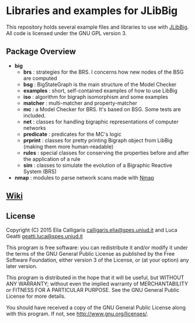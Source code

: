 # Libraries and examples for JLibBig

This repository holds several example files and libraries to use with [JLibBig](http://mads.dimi.uniud.it/wordpress/downloads/libbig/).
All code is licensed under the GNU GPL version 3.

## Package Overview

- **big**
	- **brs** : strategies for the BRS. I concerns how new nodes of the BSG are computed
	- **bsg** : BigStateGraph is the main structure of the Model Checker
	- **examples** : short, self-contained examples of how to use LibBig
	- **iso** : algorithm for bigraph isomorphism and some examples
	- **matcher** : multi-matcher and property-matcher
	- **mc** : a Model Checker for BRS. It's based on BSG. Some tests are included.
	- **net** : classes for handling bigraphic representations of computer networks
	- **predicate** : predicates for the MC's logic
	- **prprint** : classes for pretty printing Bigraph object from LibBig (making them more human-readable)
	- **rules** : special classes for conserving the properties before and after the application of a rule
	- **sim** : classes to simulate the evolution of a Bigraphic Reactive System (BRS)
- **nmap** : modules to parse network scans made with [Nmap](https://nmap.org/)

## [Wiki](https://github.com/EPresident/UniUdBig/wiki)

## License

Copyright (C) 2015 Elia Calligaris <calligaris.elia@spes.uniud.it> 
and Luca Geatti <geatti.luca@spes.uniud.it>

This program is free software: you can redistribute it and/or modify
it under the terms of the GNU General Public License as published by
the Free Software Foundation, either version 3 of the License, or
(at your option) any later version.

This program is distributed in the hope that it will be useful,
but WITHOUT ANY WARRANTY; without even the implied warranty of
MERCHANTABILITY or FITNESS FOR A PARTICULAR PURPOSE.  See the
GNU General Public License for more details.

You should have received a copy of the GNU General Public License
along with this program.  If not, see <http://www.gnu.org/licenses/>.
